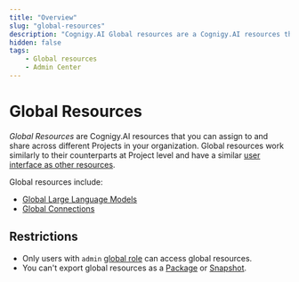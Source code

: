 ```yaml
---
title: "Overview"
slug: "global-resources"
description: "Cognigy.AI Global resources are a Cognigy.AI resources that you can assign to and share across different Projects in your organization."
hidden: false
tags:
    - Global resources
    - Admin Center
---
```


# Global Resources

_Global Resources_ are Cognigy.AI resources that you can assign to and share across different Projects in your organization. Global resources work similarly to their counterparts at Project level and have a similar [user interface as other resources](../../../../overview/user-interface/resource-pages.md).

Global resources include:

- [Global Large Language Models](global-llms.md)
- [Global Connections](global-connections.md)

## Restrictions

- Only users with `admin` [global role](../access-control.md) can access global resources.
- You can't export global resources as a [Package](../../../../build/packages.md) or [Snapshot](../../../../deploy/snapshots.md).
